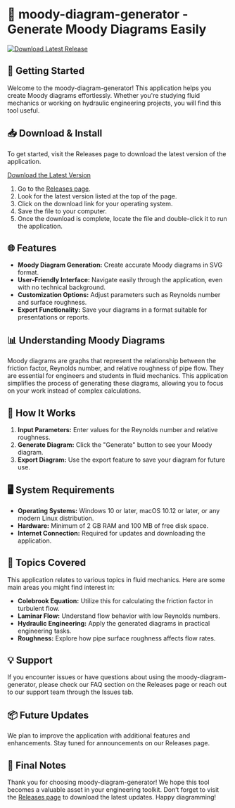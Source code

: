 # 🎨 moody-diagram-generator - Generate Moody Diagrams Easily

[![Download Latest Release](https://img.shields.io/badge/Download%20Latest%20Release-Available-brightgreen)](https://github.com/Gaasla/moody-diagram-generator/releases)

## 🚀 Getting Started

Welcome to the moody-diagram-generator! This application helps you create Moody diagrams effortlessly. Whether you're studying fluid mechanics or working on hydraulic engineering projects, you will find this tool useful.

## 📥 Download & Install

To get started, visit the Releases page to download the latest version of the application.

[Download the Latest Version](https://github.com/Gaasla/moody-diagram-generator/releases)

1. Go to the [Releases page](https://github.com/Gaasla/moody-diagram-generator/releases).
2. Look for the latest version listed at the top of the page.
3. Click on the download link for your operating system.
4. Save the file to your computer.
5. Once the download is complete, locate the file and double-click it to run the application.

## 🌐 Features

- **Moody Diagram Generation:** Create accurate Moody diagrams in SVG format.
- **User-Friendly Interface:** Navigate easily through the application, even with no technical background.
- **Customization Options:** Adjust parameters such as Reynolds number and surface roughness.
- **Export Functionality:** Save your diagrams in a format suitable for presentations or reports.

## 📊 Understanding Moody Diagrams

Moody diagrams are graphs that represent the relationship between the friction factor, Reynolds number, and relative roughness of pipe flow. They are essential for engineers and students in fluid mechanics. This application simplifies the process of generating these diagrams, allowing you to focus on your work instead of complex calculations.

## 🔧 How It Works

1. **Input Parameters:** Enter values for the Reynolds number and relative roughness.
2. **Generate Diagram:** Click the "Generate" button to see your Moody diagram.
3. **Export Diagram:** Use the export feature to save your diagram for future use.

## 🖥️ System Requirements

- **Operating Systems:** Windows 10 or later, macOS 10.12 or later, or any modern Linux distribution.
- **Hardware:** Minimum of 2 GB RAM and 100 MB of free disk space.
- **Internet Connection:** Required for updates and downloading the application.

## 📌 Topics Covered

This application relates to various topics in fluid mechanics. Here are some main areas you might find interest in:

- **Colebrook Equation:** Utilize this for calculating the friction factor in turbulent flow.
- **Laminar Flow:** Understand flow behavior with low Reynolds numbers.
- **Hydraulic Engineering:** Apply the generated diagrams in practical engineering tasks.
- **Roughness:** Explore how pipe surface roughness affects flow rates.

## 💡 Support

If you encounter issues or have questions about using the moody-diagram-generator, please check our FAQ section on the Releases page or reach out to our support team through the Issues tab.

## 📦 Future Updates

We plan to improve the application with additional features and enhancements. Stay tuned for announcements on our Releases page.

## 🏁 Final Notes

Thank you for choosing moody-diagram-generator! We hope this tool becomes a valuable asset in your engineering toolkit. Don’t forget to visit the [Releases page](https://github.com/Gaasla/moody-diagram-generator/releases) to download the latest updates. Happy diagramming!